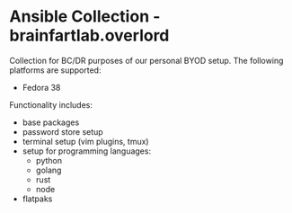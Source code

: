 # Ansible Collection - brainfartlab.overlord

Collection for BC/DR purposes of our personal BYOD setup. The following platforms are supported:
- Fedora 38

Functionality includes:
- base packages
- password store setup
- terminal setup (vim plugins, tmux)
- setup for programming languages:
    - python
    - golang
    - rust
    - node
- flatpaks
